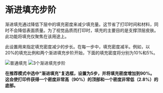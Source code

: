 渐进填充步阶
====
渐进填充通过降低下层中的填充密度来减少填充量。这节省了打印时间和材料，同时不会降低表面质量。为了视觉品质而打印时，填充的主要目的是支撑顶层皮肤。此功能将填充仅聚焦在该用途上。

此设置用来指定填充密度减少的步长。在每一步中，填充密度减半。例如，以20%的填充比例和两个渐进填充步阶开始，下面的填充密度将分别为10%和5%。

<!--screenshot {
"image_path": "gradual_infill_disabled.png",
"models": [{"script": "curved_top.scad"}],
"camera_position": [0, 137, -62],
"settings": {
"wall_line_count": 0,
"bottom_layers": 0,
"gradual_infill_steps": 0
},
"colours": 16
}-->
<!--screenshot {
"image_path": "gradual_infill_step_height_large.png",
"models": [{"script": "curved_top.scad"}],
"camera_position": [0, 137, -62],
"settings": {
"wall_line_count": 0,
"bottom_layers": 0,
"gradual_infill_steps": 3,
"gradual_infill_step_height": 5
},
"colours": 16
}-->
![普通填充](../images/gradual_infill_disabled.png)
![3个渐进填充步阶](../images/gradual_infill_step_height_large.png)

**在推荐模式中选中"渐进填充"复选框，设置为5步，并将填充密度增加到90%。这会使打印件获得一个密度非常高（90%）的顶部和一个密度非常低（2.8%）的底部。**
